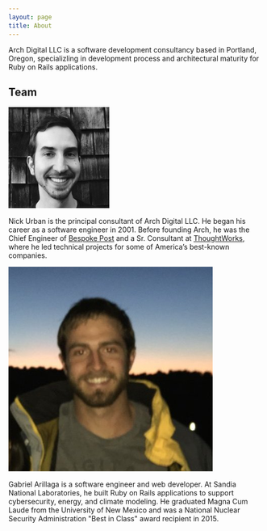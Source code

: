 ```yaml
---
layout: page
title: About
---
```


Arch Digital LLC is a software development consultancy based in Portland, Oregon, 
specializling in development process and architectural maturity for Ruby on Rails applications.

## Team

<div id='team'>
  <div class='bio'>
    <img src='/public/nick-urban.png' width='200' height='200'>
    <p>
      Nick Urban is the principal consultant of Arch Digital LLC.
      He began his career as a software engineer in 2001.
      Before founding Arch, he was the Chief Engineer of 
      <a href='https://www.bespokepost.com/home?b' target='_blank'>Bespoke Post</a> 
      and a Sr. Consultant at 
      <a href='http://www.thoughtworks.com' target='_blank'>ThoughtWorks</a>,
      where he led technical projects for some of America&rsquo;s best-known companies.
    </p>
  </div>
  <div class='bio'>
    <img src='/public/gabe-arillaga.jpg'>
    <p>
      Gabriel Arillaga is a software engineer and web developer.
      At Sandia National Laboratories, he built Ruby on Rails applications to support 
      cybersecurity, energy, and climate modeling. 
      He graduated Magna Cum Laude from the University of New Mexico and
      was a National Nuclear Security Administration "Best in Class" award recipient in 2015.
    </p>

  </div>
</div>

